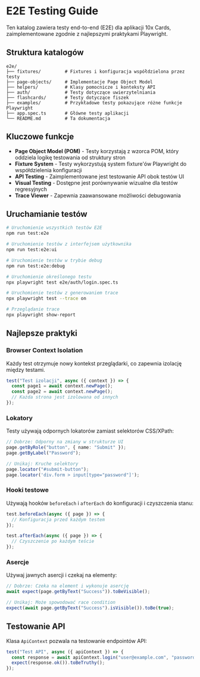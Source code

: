 # E2E Testing Guide

Ten katalog zawiera testy end-to-end (E2E) dla aplikacji 10x Cards, zaimplementowane zgodnie z najlepszymi praktykami Playwright.

## Struktura katalogów

```
e2e/
├── fixtures/         # Fixtures i konfiguracja współdzielona przez testy
├── page-objects/     # Implementacje Page Object Model
├── helpers/          # Klasy pomocnicze i konteksty API
├── auth/             # Testy dotyczące uwierzytelniania
├── flashcards/       # Testy dotyczące fiszek
├── examples/         # Przykładowe testy pokazujące różne funkcje Playwright
├── app.spec.ts       # Główne testy aplikacji
└── README.md         # Ta dokumentacja
```

## Kluczowe funkcje

- **Page Object Model (POM)** - Testy korzystają z wzorca POM, który oddziela logikę testowania od struktury stron
- **Fixture System** - Testy wykorzystują system fixture'ów Playwright do współdzielenia konfiguracji
- **API Testing** - Zaimplementowane jest testowanie API obok testów UI
- **Visual Testing** - Dostępne jest porównywanie wizualne dla testów regresyjnych
- **Trace Viewer** - Zapewnia zaawansowane możliwości debugowania

## Uruchamianie testów

```bash
# Uruchomienie wszystkich testów E2E
npm run test:e2e

# Uruchomienie testów z interfejsem użytkownika
npm run test:e2e:ui

# Uruchomienie testów w trybie debug
npm run test:e2e:debug

# Uruchomienie określonego testu
npx playwright test e2e/auth/login.spec.ts

# Uruchomienie testów z generowaniem trace
npx playwright test --trace on

# Przeglądanie trace
npx playwright show-report
```

## Najlepsze praktyki

### Browser Context Isolation

Każdy test otrzymuje nowy kontekst przeglądarki, co zapewnia izolację między testami.

```typescript
test("Test izolacji", async ({ context }) => {
  const page1 = await context.newPage();
  const page2 = await context.newPage();
  // Każda strona jest izolowana od innych
});
```

### Lokatory

Testy używają odpornych lokatorów zamiast selektorów CSS/XPath:

```typescript
// Dobrze: Odporny na zmiany w strukturze UI
page.getByRole("button", { name: "Submit" });
page.getByLabel("Password");

// Unikaj: Kruche selektory
page.locator("#submit-button");
page.locator('div.form > input[type="password"]');
```

### Hooki testowe

Używają hooków `beforeEach` i `afterEach` do konfiguracji i czyszczenia stanu:

```typescript
test.beforeEach(async ({ page }) => {
  // Konfiguracja przed każdym testem
});

test.afterEach(async ({ page }) => {
  // Czyszczenie po każdym teście
});
```

### Asercje

Używaj jawnych asercji i czekaj na elementy:

```typescript
// Dobrze: Czeka na element i wykonuje asercję
await expect(page.getByText("Success")).toBeVisible();

// Unikaj: Może spowodować race condition
expect(await page.getByText("Success").isVisible()).toBe(true);
```

## Testowanie API

Klasa `ApiContext` pozwala na testowanie endpointów API:

```typescript
test("Test API", async ({ apiContext }) => {
  const response = await apiContext.login("user@example.com", "password");
  expect(response.ok()).toBeTruthy();
});
```
